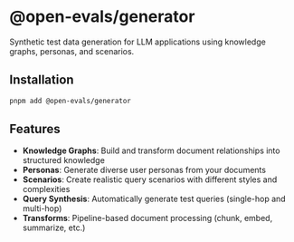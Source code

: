 # @open-evals/generator

Synthetic test data generation for LLM applications using knowledge graphs, personas, and scenarios.

## Installation

```bash
pnpm add @open-evals/generator
```

## Features

- **Knowledge Graphs**: Build and transform document relationships into structured knowledge
- **Personas**: Generate diverse user personas from your documents
- **Scenarios**: Create realistic query scenarios with different styles and complexities
- **Query Synthesis**: Automatically generate test queries (single-hop and multi-hop)
- **Transforms**: Pipeline-based document processing (chunk, embed, summarize, etc.)
